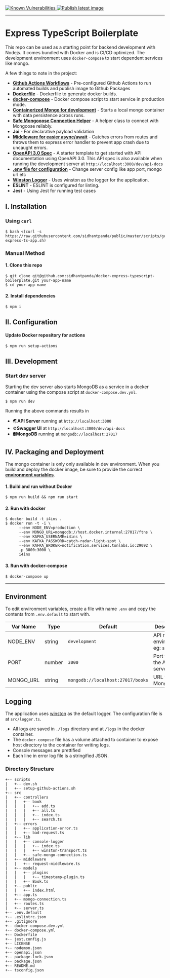 <a href="https://snyk.io//test/github/sidhantpanda/docker-express-typescript-boilerplate?targetFile=package.json">
  <img src="https://snyk.io//test/github/sidhantpanda/docker-express-typescript-boilerplate/badge.svg?targetFile=package.json" alt="Known Vulnerabilities" data-canonical-src="https://snyk.io//test/github/sidhantpanda/docker-express-typescript-boilerplate?targetFile=package.json" style="max-width:100%;">
</a>
<a href="#">
  <img src="https://github.com/sidhantpanda/docker-express-typescript-boilerplate/workflows/Publish%20latest%20image/badge.svg" alt="Publish latest image" style="max-width:100%;">
</a>

---

# Express TypeScript Boilerplate
This repo can be used as a starting point for backend development with Nodejs. It comes bundled with Docker and is CI/CD optimized. The development environment uses `docker-compose` to start dependent services like mongo.

A few things to note in the project:
* **[Github Actions Workflows](https://github.com/sidhantpanda/docker-express-typescript-boilerplate/tree/master/.github/workflows)** - Pre-configured Github Actions to run automated builds and publish image to Github Packages
* **[Dockerfile](https://github.com/sidhantpanda/docker-express-typescript-boilerplate/blob/master/Dockerfile)** - Dockerfile to generate docker builds.
* **[docker-compose](https://github.com/sidhantpanda/docker-express-typescript-boilerplate/blob/master/docker-compose.yml)** - Docker compose script to start service in production mode.
* **[Containerized Mongo for development](#development)** - Starts a local mongo container with data persistence across runs.
* **[Safe Mongooose Connection Helper](https://github.com/sidhantpanda/docker-express-typescript-boilerplate/blob/master/src/lib/safe-mongoose-connection.ts)** - A helper class to connect with Mongoose reliably.
* **Joi** - For declarative payload validation
* **[Middleware for easier async/await](https://github.com/sidhantpanda/docker-express-typescript-boilerplate/blob/master/src/middleware/request-middleware.ts)** - Catches errors from routes and throws them to express error handler to prevent app crash due to uncaught errors.
* **[OpenAPI 3.0 Spec](https://github.com/sidhantpanda/docker-express-typescript-boilerplate/blob/master/openapi.json)** - A starter template to get started with API documentation using OpenAPI 3.0. This API spec is also available when running the development server at `http://localhost:3000/dev/api-docs`
* **[.env file for configuration](#environment)** - Change server config like app port, mongo url etc
* **[Winston Logger](#logging)** - Uses winston as the logger for the application.
* **ESLINT** - ESLINT is configured for linting.
* **Jest** - Using Jest for running test cases

## I. Installation

### Using `curl`

```
$ bash <(curl -s https://raw.githubusercontent.com/sidhantpanda/public/master/scripts/generate-express-ts-app.sh)
```

### Manual Method

#### 1. Clone this repo

```
$ git clone git@github.com:sidhantpanda/docker-express-typescript-boilerplate.git your-app-name
$ cd your-app-name
```

#### 2. Install dependencies

```
$ npm i
```

## II. Configuration

#### Update Docker repository for actions
```
$ npm run setup-actions
```

## III. Development

### Start dev server
Starting the dev server also starts MongoDB as a service in a docker container using the compose script at `docker-compose.dev.yml`.

```
$ npm run dev
```
Running the above commands results in 
* 🌏**API Server** running at `http://localhost:3000`
* ⚙️**Swagger UI** at `http://localhost:3000/dev/api-docs`
* 🛢️**MongoDB** running at `mongodb://localhost:27017`

## IV. Packaging and Deployment

The mongo container is only only available in dev environment. When you build and deploy the docker image, be sure to provide the correct **[environment variables](#environment)**.

#### 1. Build and run without Docker

```
$ npm run build && npm run start
```

#### 2. Run with docker

```
$ docker build -t i4ins .
$ docker run -t -i \
      --env NODE_ENV=production \
      --env MONGO_URL=mongodb://host.docker.internal:27017/ftns \
      --env KAFKA_USERNAME=i4ins \
      --env KAFKA_PASSWORD=catch-radar-light-spot \
      --env KAFKA_BROKER=notification.services.tonlabs.io:29092 \
      -p 3000:3000 \
      i4ins
```

#### 3. Run with docker-compose

```
$ docker-compose up
```


---

## Environment
To edit environment variables, create a file with name `.env` and copy the contents from `.env.default` to start with.

| Var Name  | Type  | Default | Description  |
|---|---|---|---|
| NODE_ENV  | string  | `development` |API runtime environment. eg: `staging`  |
|  PORT | number  | `3000` | Port to run the API server on |
|  MONGO_URL | string  | `mongodb://localhost:27017/books` | URL for MongoDB |

## Logging
The application uses [winston](https://github.com/winstonjs/winston) as the default logger. The configuration file is at `src/logger.ts`.
* All logs are saved in `./logs` directory and at `/logs` in the docker container.
* The `docker-compose` file has a volume attached to container to expose host directory to the container for writing logs.
* Console messages are prettified
* Each line in error log file is a stringified JSON.


### Directory Structure

```
+-- scripts
|   +-- dev.sh
|   +-- setup-github-actions.sh
+-- src
|   +-- controllers
|   |   +-- book
|   |   |   +-- add.ts
|   |   |   +-- all.ts
|   |   |   +-- index.ts
|   |   |   +-- search.ts
|   +-- errors
|   |   +-- application-error.ts
|   |   +-- bad-request.ts
|   +-- lib
|   |   +-- console-logger
|   |   |   +-- index.ts
|   |   |   +-- winston-transport.ts
|   |   +-- safe-mongo-connection.ts
|   +-- middleware
|   |   +-- request-middleware.ts
|   +-- models
|   |   +-- plugins
|   |   |   +-- timestamp-plugin.ts
|   |   +-- Book.ts
|   +-- public
|   |   +-- index.html
|   +-- app.ts
|   +-- mongo-connection.ts
|   +-- routes.ts
|   +-- server.ts
+-- .env.default
+-- .eslintrc.json
+-- .gitignore
+-- docker-compose.dev.yml
+-- docker-compose.yml
+-- Dockerfile
+-- jest.config.js
+-- LICENSE
+-- nodemon.json
+-- openapi.json
+-- package-lock.json
+-- package.json
+-- README.md
+-- tsconfig.json
```
